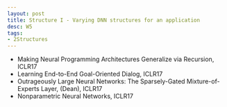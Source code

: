 ```yaml
---
layout: post
title: Structure I - Varying DNN structures for an application
desc: W5
tags:
- 2Structures
---
```


* Making Neural Programming Architectures Generalize via Recursion, ICLR17
* Learning End-to-End Goal-Oriented Dialog, ICLR17
* Outrageously Large Neural Networks: The Sparsely-Gated
Mixture-of-Experts Layer, (Dean), ICLR17
* Nonparametric Neural Networks, ICLR17
